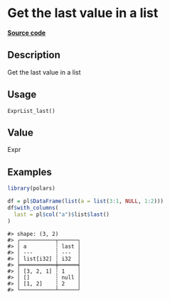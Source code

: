 

# Get the last value in a list

[**Source code**](https://github.com/pola-rs/r-polars/tree/1fd6c01b862685c50e295d9b2ef690a69c3a7963/R/expr__list.R#L183)

## Description

Get the last value in a list

## Usage

<pre><code class='language-R'>ExprList_last()
</code></pre>

## Value

Expr

## Examples

``` r
library(polars)

df = pl$DataFrame(list(a = list(3:1, NULL, 1:2)))
df$with_columns(
  last = pl$col("a")$list$last()
)
```

    #> shape: (3, 2)
    #> ┌───────────┬──────┐
    #> │ a         ┆ last │
    #> │ ---       ┆ ---  │
    #> │ list[i32] ┆ i32  │
    #> ╞═══════════╪══════╡
    #> │ [3, 2, 1] ┆ 1    │
    #> │ []        ┆ null │
    #> │ [1, 2]    ┆ 2    │
    #> └───────────┴──────┘
